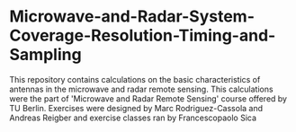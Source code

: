 # Microwave-and-Radar-System-Coverage-Resolution-Timing-and-Sampling
This repository contains calculations on the basic characteristics of antennas in the microwave and radar remote sensing. This calculations were the part of 'Microwave and Radar Remote Sensing' course offered by TU Berlin. Exercises were designed by Marc Rodriguez-Cassola and Andreas Reigber and exercise classes ran by Francescopaolo Sica
